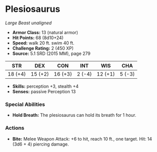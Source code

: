 # Plesiosaurus

*Large* *Beast* *unaligned*

- **Armor Class:** 13 (natural armor)
- **Hit Points:** 68 (8d10+24)
- **Speed:** walk 20 ft. swim 40 ft.
- **Challenge Rating:** 2 (450 XP)
- **Source:** 5.1 SRD (2015 MM), page 279

| STR | DEX | CON | INT | WIS | CHA |
| --- | --- | --- | --- | --- | --- |
| 18 (+4) | 15 (+2) | 16 (+3) | 2 (-4) | 12 (+1) | 5 (-3) |

- **Skills:** perception +3, stealth +4
- **Senses:** passive Perception 13

### Special Abilities

- **Hold Breath:** The plesiosaurus can hold its breath for 1 hour.

### Actions

- **Bite:** Melee Weapon Attack: +6 to hit, reach 10 ft., one target. Hit: 14 (3d6 + 4) piercing damage.



